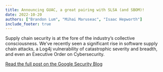 ```yaml
---
title: Announcing GUAC, a great pairing with SLSA (and SBOM)!
date: 2022-10-20
authors: ["Brandon Lum", "Mihai Maruseac", "Isaac Hepworth"]
include_footer: true
---
```


Supply chain security is at the fore of the industry’s collective consciousness.
We’ve recently seen a significant rise in software supply chain attacks, a Log4j
vulnerability of catastrophic severity and breadth, and even an Executive Order
on Cybersecurity.

<a href="https://security.googleblog.com/2022/10/announcing-guac-great-pairing-with-slsa.html" class="button">Read
the full post on the Google Security Blog</a>

